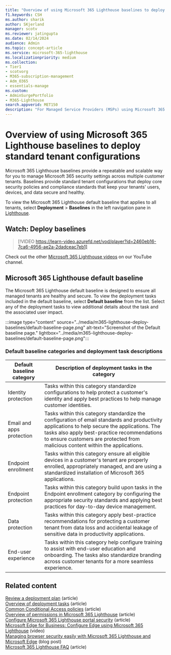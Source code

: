 ```yaml
---
title: "Overview of using Microsoft 365 Lighthouse baselines to deploy standard tenant configurations"
f1.keywords: CSH
ms.author: sharik
author: SKjerland
manager: scotv
ms.reviewer: jatingupta
ms.date: 02/14/2024
audience: Admin
ms.topic: concept-article
ms.service: microsoft-365-lighthouse
ms.localizationpriority: medium
ms.collection:
- Tier1
- scotvorg
- M365-subscription-management
- Adm_O365
- essentials-manage
ms.custom:
- AdminSurgePortfolio
- M365-Lighthouse                         
search.appverid: MET150
description: "For Managed Service Providers (MSPs) using Microsoft 365 Lighthouse, learn about using baselines to deploy standard tenant configurations."
---
```


# Overview of using Microsoft 365 Lighthouse baselines to deploy standard tenant configurations

Microsoft 365 Lighthouse baselines provide a repeatable and scalable way for you to manage Microsoft 365 security settings across multiple customer tenants. Baselines provide standard tenant configurations that deploy core security policies and compliance standards that keep your tenants' users, devices, and data secure and healthy.

To view the Microsoft 365 Lighthouse default baseline that applies to all tenants, select **Deployment** > **Baselines** in the left navigation pane in [Lighthouse](https://lighthouse.microsoft.com).

## Watch: Deploy baselines

> [!VIDEO https://learn-video.azurefd.net/vod/player?id=2460eb16-7ca6-4956-ae2a-2dadceac7eb1]

Check out the other [Microsoft 365 Lighthouse videos](https://www.youtube.com/playlist?list=PLnWjfDdQkUQSCbV-ftVD311_fZxghB22C) on our YouTube channel.

## Microsoft 365 Lighthouse default baseline

The Microsoft 365 Lighthouse default baseline is designed to ensure all managed tenants are healthy and secure. To view the deployment tasks included in the default baseline, select **Default baseline** from the list. Select any of the deployment tasks to view additional details about the task and the associated user impact.

:::image type="content" source="../media/m365-lighthouse-deploy-baselines/default-baseline-page.png" alt-text="Screenshot of the Default baseline page." lightbox="../media/m365-lighthouse-deploy-baselines/default-baseline-page.png":::

### Default baseline categories and deployment task descriptions

|Default baseline category|Description of deployment tasks in the category|
|---|---|
|Identity protection|Tasks within this category standardize configurations to help protect a customer's identity and apply best practices to help manage customer identities.|
|Email and apps protection|Tasks within this category standardize the configuration of email standards and productivity applications to help secure the applications. The tasks also apply best-practice recommendations to ensure customers are protected from malicious content within the applications.|
|Endpoint enrollment|Tasks within this category ensure all eligible devices in a customer's tenant are properly enrolled, appropriately managed, and are using a standardized installation of Microsoft 365 applications.|
|Endpoint protection|Tasks within this category build upon tasks in the Endpoint enrollment category by configuring the appropriate security standards and applying best practices for day-to-day device management.|
|Data protection|Tasks within this category apply best-practice recommendations for protecting a customer tenant from data loss and accidental leakage of sensitive data in productivity applications.|
|End-user experience|Tasks within this category help configure training to assist with end-user education and onboarding. The tasks also standardize branding across customer tenants for a more seamless experience.|

## Related content

[Review a deployment plan](m365-lighthouse-review-deployment-plan.md) (article)\
[Overview of deployment tasks](m365-lighthouse-overview-deployment-task.md) (article)\
[Common Conditional Access policies](/azure/active-directory/conditional-access/concept-conditional-access-policy-common) (article)\
[Overview of permissions in Microsoft 365 Lighthouse](m365-lighthouse-overview-of-permissions.md) (article)\
[Configure Microsoft 365 Lighthouse portal security](m365-lighthouse-configure-portal-security.md) (article)\
[Microsoft Edge for Business: Configure Edge using Microsoft 365 Lighthouse](https://www.youtube.com/watch?v=rDIWvAwujPU&list=PLnWjfDdQkUQSCbV-ftVD311_fZxghB22C&index=5) (video)\
[Managing browser security easily with Microsoft 365 Lighthouse and Microsoft Edge](https://techcommunity.microsoft.com/blog/microsoft_365blog/managing-browser-security-easily-with-microsoft-365-lighthouse-and-microsoft-edg/3572366/replies/3577952) (blog post)\
[Microsoft 365 Lighthouse FAQ](m365-lighthouse-faq.yml) (article)
